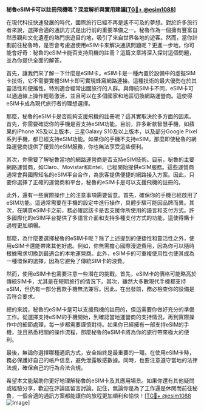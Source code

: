 **秘魯eSIM卡可以註冊飛機嗎？深度解析與實用建議[[TG💪+ @esim1088](https://t.me/s/esim1088)]**

在現代科技快速發展的時代，國際旅行已經不再是遙不可及的夢想。對於許多旅行者來說，選擇合適的通訊方式是出行前的重要準備之一。秘魯作為一個擁有豐富自然景觀和文化遺產的熱門旅遊目的地，吸引了來自世界各地的遊客。然而，當你計劃前往秘魯時，是否會考慮過使用eSIM卡來解決通訊問題呢？更進一步地，你可能會好奇：秘魯的eSIM卡能否支持飛機的註冊？這篇文章將深入探討這個問題，並為你提供全面的解答。

首先，讓我們來了解一下什麼是eSIM卡。eSIM卡是一種內置於設備中的虛擬SIM卡技術，它不需要實體SIM卡即可實現蜂窩網路連接。這種技術的最大優勢在於其靈活性和便攜性，特別適合經常出國旅行的人群。與傳統SIM卡不同，eSIM卡可以通過線上操作輕鬆激活，並且可以在多個國家和地區切換網路運營商。這使得eSIM卡成為現代旅行者的理想選擇。

那麼，秘魯的eSIM卡是否能夠支援飛機的註冊呢？這其實取決於多方面的因素。首先，你需要確認你的手機是否支持eSIM功能。目前，許多新款智慧手機，如蘋果的iPhone XS及以上版本、三星Galaxy S10及以上版本，以及部分Google Pixel系列手機，都已經支持eSIM功能。如果你的手機不支持eSIM，那麼即使秘魯的網路運營商提供了優質的eSIM服務，你也無法享受這些便利。

其次，你需要了解秘魯當地的網路運營商是否支持eSIM技術。目前，秘魯的主要網路運營商，如Claro、Movistar和Entel，已經開始提供eSIM服務。這些運營商通常會與國際知名的eSIM平台合作，為旅客提供便捷的網路接入方案。因此，只要你選擇了正確的運營商和平台，秘魯的eSIM卡是可以支援飛機的註冊的。

此外，還有一些實際操作上的注意事項需要留意。首先，確保你的手機已經啟用了eSIM功能。這通常需要在手機的設定中進行操作，具體步驟可能因品牌而異。其次，在購買eSIM卡之前，務必確認該卡是否支援你所使用的語言和支付方式。許多國際化的eSIM平台提供了多語言介面和支持多種支付方式的功能，這使得購卡過程更加順暢。

那麼，為什麼要選擇秘魯的eSIM卡呢？除了上述提到的便捷性和靈活性之外，使用eSIM卡還能帶來其他好處。例如，你無需擔心國際漫遊費用，因為你可以隨時根據需求切換到最適合的本地運營商。此外，eSIM卡的可重複使用性也使其成為一種環保的選擇，因為它避免了傳統SIM卡的浪費。

然而，使用eSIM卡也需要注意一些潛在的挑戰。首先，eSIM卡的價格可能略高於傳統SIM卡，尤其是在短期旅行的情況下。其次，雖然大多數現代手機都支持eSIM，但仍有一部分舊款手機無法兼容。因此，在出發前，務必檢查你的設備是否符合要求。

總的來說，秘魯的eSIM卡是可以支援飛機的註冊的，但這需要你做好充分的準備工作。從選擇支持eSIM的手機開始，到確認當地運營商的支持情況，再到實際操作中的細節處理，每一步都需要謹慎對待。如果你已經擁有一部支持eSIM的手機，並且熟悉相關的操作流程，那麼秘魯的eSIM卡將為你的旅行帶來極大的便利。

最後，無論你選擇哪種通訊方式，安全始終是最重要的一環。在使用eSIM卡時，務必保護好自己的帳戶信息，避免泄露敏感數據。同時，也要注意遵守當地的法律法規，確保自己的行為合法合規。

希望本文能幫助你更好地理解秘魯的eSIM卡及其應用場景。如果你還有其他疑問或經驗分享，歡迎在評論區留言討論。記住，無論你是為了工作還是休閒而前往秘魯，一個合適的通訊方案都能讓你的旅程更加順利和愉快！[[TG💪+ @esim1088](https://t.me/s/esim1088) ![Image](https://i.postimg.cc/4NQfJmqS/Snipaste-2025-05-13-00-14-12.png)]